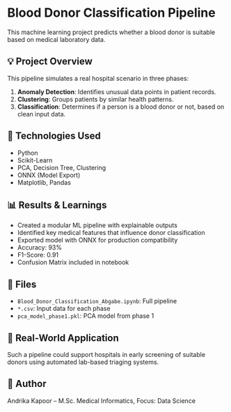 # Blood Donor Classification Pipeline

This machine learning project predicts whether a blood donor is suitable based on medical laboratory data.

## 💡 Project Overview

This pipeline simulates a real hospital scenario in three phases:
1. **Anomaly Detection**: Identifies unusual data points in patient records.
2. **Clustering**: Groups patients by similar health patterns.
3. **Classification**: Determines if a person is a blood donor or not, based on clean input data.

## 🧠 Technologies Used

- Python
- Scikit-Learn
- PCA, Decision Tree, Clustering
- ONNX (Model Export)
- Matplotlib, Pandas

## 📊 Results & Learnings

- Created a modular ML pipeline with explainable outputs
- Identified key medical features that influence donor classification
- Exported model with ONNX for production compatibility
- Accuracy: 93%
- F1-Score: 0.91
- Confusion Matrix included in notebook


## 📁 Files

- `Blood_Donor_Classification_Abgabe.ipynb`: Full pipeline
- `*.csv`: Input data for each phase
- `pca_model_phase1.pkl`: PCA model from phase 1

## 🔬 Real-World Application

Such a pipeline could support hospitals in early screening of suitable donors using automated lab-based triaging systems.

## 🧬 Author

Andrika Kapoor – M.Sc. Medical Informatics, Focus: Data Science
